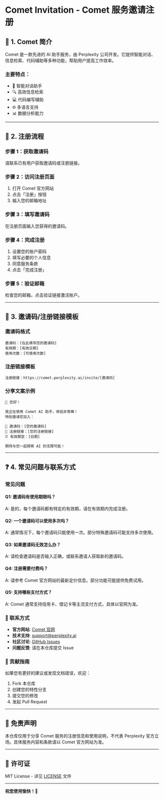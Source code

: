 # Comet Invitation - Comet 服务邀请注册

## 📖 1. Comet 简介

Comet 是一款先进的 AI 助手服务，由 Perplexity 公司开发。它提供智能对话、信息检索、代码辅助等多种功能，帮助用户提高工作效率。

### 主要特点：
- 🤖 智能对话助手
- 🔍 高效信息检索
- 💻 代码编写辅助
- 🌐 多语言支持
- 📊 数据分析能力

---

## 🚀 2. 注册流程

### 步骤 1：获取邀请码
请联系已有用户获取邀请码或注册链接。

### 步骤 2：访问注册页面
1. 打开 Comet 官方网站
2. 点击「注册」按钮
3. 输入您的邮箱地址

### 步骤 3：填写邀请码
在注册页面输入您获得的邀请码。

### 步骤 4：完成注册
1. 设置您的账户密码
2. 填写必要的个人信息
3. 同意服务条款
4. 点击「完成注册」

### 步骤 5：验证邮箱
检查您的邮箱，点击验证链接激活账户。

---

## 🎫 3. 邀请码/注册链接模板

### 邀请码格式
```
邀请码：[在此填写您的邀请码]
有效期：[有效日期]
使用次数：[可使用次数]
```

### 注册链接模板
```
注册链接：https://comet.perplexity.ai/invite/[邀请码]
```

### 分享文案示例
```
👋 您好！

我正在使用 Comet AI 助手，体验非常棒！
特别邀请您加入：

🎁 邀请码：[您的邀请码]
🔗 注册链接：[您的注册链接]
⏰ 有效期至：[日期]

期待与您一起探索 AI 的无限可能！
```

---

## ❓ 4. 常见问题与联系方式

### 常见问题

#### Q1: 邀请码有使用期限吗？
A: 是的，每个邀请码都有特定的有效期，请在有效期内完成注册。

#### Q2: 一个邀请码可以使用多次吗？
A: 通常情况下，每个邀请码只能使用一次。部分特殊邀请码可能支持多次使用。

#### Q3: 如果邀请码无效怎么办？
A: 请检查邀请码是否输入正确，或联系邀请人获取新的邀请码。

#### Q4: 注册需要付费吗？
A: 请参考 Comet 官方网站的最新定价信息。部分功能可能提供免费试用。

#### Q5: 支持哪些支付方式？
A: Comet 通常支持信用卡、借记卡等主流支付方式，具体以官网为准。

### 📧 联系方式

- **官方网站**: [Comet 官网](https://comet.perplexity.ai/)
- **技术支持**: support@perplexity.ai
- **社区讨论**: [GitHub Issues](https://github.com/svip84/comet-invitation/issues)
- **问题反馈**: 请在本仓库提交 Issue

### 🤝 贡献指南

如果您有更好的建议或发现文档错误，欢迎：
1. Fork 本仓库
2. 创建您的特性分支
3. 提交您的修改
4. 发起 Pull Request

---

## 📝 免责声明

本仓库仅用于分享 Comet 服务的注册信息和使用说明，不代表 Perplexity 官方立场。具体服务内容和条款请以 Comet 官方网站为准。

---

## 📄 许可证

MIT License - 详见 [LICENSE](LICENSE) 文件

---

**祝您使用愉快！🎉**
